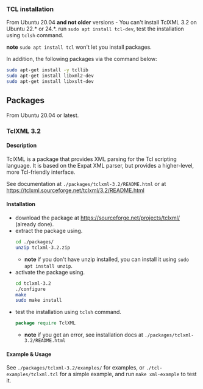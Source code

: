### TCL installation
From Ubuntu 20.04 **and not older** versions - You can't install TclXML 3.2 on Ubuntu 22.* or 24.*.
run `sudo apt install tcl-dev`, test the installation using `tclsh` command.

**note** `sudo apt install tcl` won't let you install packages. 

In addition, the following packages via the command below:
```bash
sudo apt-get install -y tcllib
sudo apt-get install libxml2-dev
sudo apt-get install libxslt-dev
```

## Packages
From Ubuntu 20.04 or latest.

### TclXML 3.2
#### Description
TclXML is a package that provides XML parsing for the Tcl scripting language. It is based on the Expat XML parser, but provides a higher-level, more Tcl-friendly interface.

See documentation at `./packages/tclxml-3.2/README.html` or at https://tclxml.sourceforge.net/tclxml/3.2/README.html
#### Installation
  - download the package at https://sourceforge.net/projects/tclxml/ (already done).
  - extract the package using.
    ```bash 
    cd ./packages/
    unzip tclxml-3.2.zip
    ``` 
    - **note** if you don't have unzip installed, you can install it using `sudo apt install unzip`.
  - activate the package using.
    ```bash
    cd tclxml-3.2
    ./configure
    make
    sudo make install
    ```
  - test the installation using `tclsh` command.
    ```tcl
    package require TclXML
    ```
    - **note** if you get an error, see installation docs at `./packages/tclxml-3.2/README.html`

#### Example & Usage
See `./packages/tclxml-3.2/examples/` for examples,
or `./tcl-examples/tclxml.tcl` for a simple example, and run `make xml-example` to test it.
